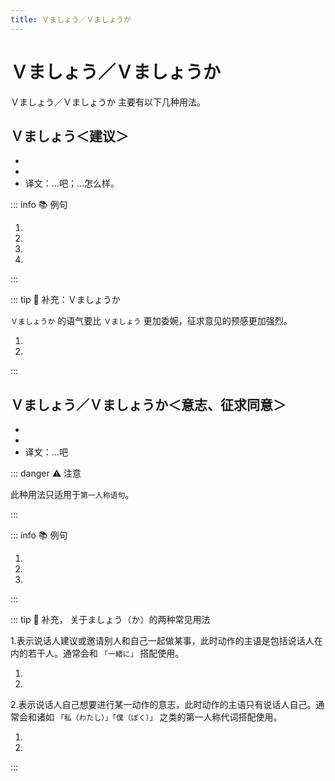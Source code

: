 ```yaml
---
title: Ｖましょう／Ｖましょうか
---
```


# Ｖましょう／Ｖましょうか

Ｖましょう／Ｖましょうか 主要有以下几种用法。

## Ｖましょう＜建议＞

- <grammer-content sentence="意义：用于建议对方与自己一起做某事，是**敬体形式**；" inline />
- <grammer-content sentence="接续：**动词的第一连用形(ます形去掉ます)** + ましょう；" inline />
- 译文：...吧；...怎么样。

::: info :books: 例句

1. <grammer-content sentence="[今日/きょう]は[天安門/てんあんもん]に**[行/い]きましょう**。" trans='我们今天去天安门吧。' />
1. <grammer-content sentence="そうね、**そうしましょう**。" trans='是啊，那就这么办吧。' />
1. <grammer-content sentence="ここで[写真/しゃしん]を[一枚/いちまい]**[撮/と]りましょう**。" trans='在这儿拍张照片儿吧。' />
1. <grammer-content sentence="この[単語/たんご]の[意味/いみ]は[辞書/じしょ]で**[調/しら]べましょう**。" trans='在字典上查下这个单词的意思吧。' />

:::

::: tip :bookmark: 补充：Ｖましょうか

`Ｖましょうか` 的语气要比 `Ｖましょう` 更加委婉，征求意见的预感更加强烈。

<div class="bunpou-block">

  1. <grammer-content sentence="お[父/とう]さん、お[母/かあ]さん、タクシーで**[行/い]きましょうか**。" trans='爸妈，我们打车去吧。' />
  1. <grammer-content sentence="あそこの[喫茶店/きっさてん]でコーヒーを**[飲/の]みましょうか**。" trans='去那边的咖啡店喝杯咖啡吧。' />

</div>

:::

## Ｖましょう／Ｖましょうか＜意志、征求同意＞

- <grammer-content sentence="意义： **Ｖましょう** 表示说话人要进行某一动作的**意志**；而 **Ｖましょうか** 除了表示说话人的意志外，还含有征求对方同意的语气；" />
- <grammer-content sentence="接续：**动词的第一连用形(ます形去掉ます)** + ましょう／ましょうか。" />
- 译文：...吧

::: danger :warning: 注意

此种用法只适用于`第一人称语句`。

:::

::: info :books: 例句

1. <grammer-content sentence="A: [電話/でんわ]し**ましょうか**。　" trans='A: 我给你打个电话吧。' />
   <grammer-content sentence="B: そうですね。じゃあ、[私/わたし]がし**ましょう**。" trans='B: 这样啊。那我来打给你吧。' />
1. <grammer-content sentence="A: [手伝/てつだ]い**ましょうか**。" trans='A: 需要帮忙么？' />
   <grammer-content sentence="B: すみません。お[願/ねが]いします。" trans='B: 不好意思，那就麻烦你了。' />
1. <grammer-content sentence="A: [案内/あんない]し**ましょうか**。" trans='A: 我来带路吧。' />
   <grammer-content sentence="B: いいえ、けっこうです。" trans='B: 不了，谢谢。' />

:::

::: tip :bookmark: 补充， 关于ましょう（か）的两种常见用法

1.表示说话人建议或邀请别人和自己一起做某事，此时动作的主语是包括说话人在内的若干人。通常会和 `「一緒に」` 搭配使用。

<div class="bunpou-block">

  1. <grammer-content sentence="[私/わたし]たちは[明日/あした][北京/ぺきん]に[行/い]くんですが、[王/おう]さんも**[一緒/いっしょ]に**[行/い]き**ましょうか**。" trans='我们明天要去北京，小王也一起去吧。' />
  1. <grammer-content sentence="**[一緒/いっしょ]に**[教室/きょうしつ]を[掃除/そうじ]**ましょう**。" trans='我们一起打扫教室吧。' />

</div>

2.表示说话人自己想要进行某一动作的意志，此时动作的主语只有说话人自己。通常会和诸如 `「私（わたし）」「僕（ぼく）」` 之类的第一人称代词搭配使用。

<div class="bunpou-block">

  1. <grammer-content sentence="[今日/きょう]は**[私/わたし]**が[晩/ばん]ご[飯/はん]を[作/つく]り**ましよう**。" trans='今天我来做晚饭吧。' />
  1. <grammer-content sentence="**[私/わたし]**が[書/か]き**ましょうか**。" trans='我来写吧。' />

</div>

<grammer-content sentence="区分两种用法的关键在于：**该动作到底是说话人和别人一起完成，还是说话人独自完成**。" />

:::
